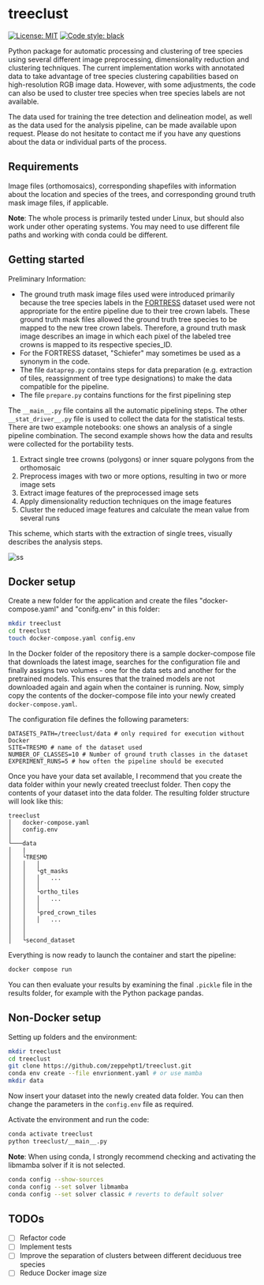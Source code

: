 # treeclust

<p>
<a href="https://github.com/zeppehpt1/treeclust/blob/main/LICENSE"><img alt="License: MIT" src="https://black.readthedocs.io/en/stable/_static/license.svg"></a>
<a href="https://github.com/psf/black"><img alt="Code style: black" src="https://img.shields.io/badge/code%20style-black-000000.svg"></a>
</p>

Python package for automatic processing and clustering of tree species using several different image preprocessing, dimensionality reduction and clustering techniques. The current implementation works with annotated data to take advantage of tree species clustering capabilities based on high-resolution RGB image data. However, with some adjustments, the code can also be used to cluster tree species when tree species labels are not available.

The data used for training the tree detection and delineation model, as well as the data used for the analysis pipeline, can be made available upon request. Please do not hesitate to contact me if you have any questions about the data or individual parts of the process.

## Requirements

Image files (orthomosaics), corresponding shapefiles with information about the location and species of the trees, and corresponding ground truth mask image files, if applicable.

**Note**: The whole process is primarily tested under Linux, but should also work under other operating systems. You may need to use different file paths and working with conda could be different.

## Getting started

Preliminary Information:
- The ground truth mask image files used were introduced primarily because the tree species labels in the [FORTRESS](https://dx.doi.org/10.35097/538) dataset used were not appropriate for the entire pipeline due to their tree crown labels. These ground truth mask files allowed the ground truth tree species to be mapped to the new tree crown labels. Therefore, a ground truth mask image describes an image in which each pixel of the labeled tree crowns is mapped to its respective species_ID.
- For the FORTRESS dataset, "Schiefer" may sometimes be used as a synonym in the code.
- The file `dataprep.py` contains steps for data preparation (e.g. extraction of tiles, reassignment of tree type designations) to make the data compatible for the pipeline.
- The file `prepare.py` contains functions for the first pipelining step

The `__main__.py` file contains all the automatic pipelining steps. The other `__stat_driver__.py` file is used to collect the data for the statistical tests. There are two example notebooks: one shows an analysis of a single pipeline combination. The second example shows how the data and results were collected for the portability tests.

1. Extract single tree crowns (polygons) or inner square polygons from the orthomosaic
2. Preprocess images with two or more options, resulting in two or more image sets
3. Extract image features of the preprocessed image sets
4. Apply dimensionality reduction techniques on the image features
5. Cluster the reduced image features and calculate the mean value from several runs

This scheme, which starts with the extraction of single trees, visually describes the analysis steps.

![ss](imgs/whole-scheme2.png)

## Docker setup

Create a new folder for the application and create the files "docker-compose.yaml" and "conifg.env" in this folder:

```bash
mkdir treeclust
cd treeclust
touch docker-compose.yaml config.env
```

In the Docker folder of the repository there is a sample docker-compose file that downloads the latest image, searches for the configuration file and finally assigns two volumes - one for the data sets and another for the pretrained models. This ensures that the trained models are not downloaded again and again when the container is running. Now, simply copy the contents of the docker-compose file into your newly created `docker-compose.yaml`.

The configuration file defines the following parameters:
```
DATASETS_PATH=/treeclust/data # only required for execution without Docker
SITE=TRESMO # name of the dataset used
NUMBER_OF_CLASSES=10 # Number of ground truth classes in the dataset
EXPERIMENT_RUNS=5 # how often the pipeline should be executed
```

Once you have your data set available, I recommend that you create the data folder within your newly created treeclust folder. Then copy the contents of your dataset into the data folder. The resulting folder structure will look like this:

```
treeclust
│   docker-compose.yaml
│   config.env
│
└───data
│   |   
│   └TRESMO
│   │   │
│   │   └gt_masks
│   │   │   ...        
│   │   │
│   │   └ortho_tiles
│   │   │   ...
│   │   │
│   │   └pred_crown_tiles
│   │   │   ...
│   │
│   │
│   └second_dataset
```

Everything is now ready to launch the container and start the pipeline:

```bash
docker compose run
```

You can then evaluate your results by examining the final `.pickle` file in the results folder, for example with the Python package pandas.

## Non-Docker setup

Setting up folders and the environment:

```bash
mkdir treeclust
cd treeclust
git clone https://github.com/zeppehpt1/treeclust.git
conda env create --file envrionment.yaml # or use mamba
mkdir data
```

Now insert your dataset into the newly created data folder. You can then change the parameters in the `config.env` file as required.

Activate the environment and run the code:

```bash
conda activate treeclust
python treeclust/__main__.py
```

**Note**: When using conda, I strongly recommend checking and activating the libmamba solver if it is not selected.

```bash
conda config --show-sources
conda config --set solver libmamba
conda config --set solver classic # reverts to default solver
```

## TODOs

- [ ] Refactor code
- [ ] Implement tests
- [ ] Improve the separation of clusters between different deciduous tree species
- [ ] Reduce Docker image size
